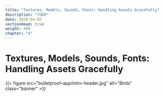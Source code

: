 ```yaml
---
title: "Textures, Models, Sounds, Fonts: Handling Assets Gracefully"
description: "TODO"
date: 2018-04-02
sectionHead: true
weight: 400
chapter: "4"
---
```


# Textures, Models, Sounds, Fonts: Handling Assets Gracefully

{{< figure src="bulletproof-app/intro-header.jpg" alt="Birds" class="banner" >}}

